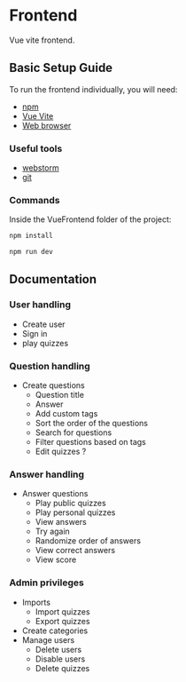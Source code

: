 # Frontend

Vue vite frontend.

## Basic Setup Guide

To run the frontend individually, you will need:


- [npm](https://www.npmjs.com/get-npm)
- [Vue Vite](https://vitejs.dev/)
- [Web browser](https://www.google.com/chrome/)


### Useful tools
- [webstorm](https://www.jetbrains.com/webstorm/download/)
- [git](https://git-scm.com/downloads)


### Commands

Inside the VueFrontend folder of the project:

```bash
npm install
```

```bash
npm run dev
```


## Documentation

### User handling

- Create user
- Sign in
- play quizzes

### Question handling

- Create questions
  - Question title
  - Answer
  - Add custom tags
  - Sort the order of the questions
  - Search for questions
  - Filter questions based on tags
  - Edit quizzes ?

### Answer handling

- Answer questions
  - Play public quizzes
  - Play personal quizzes
  - View answers
  - Try again
  - Randomize order of answers
  - View correct answers
  - View score

### Admin privileges

- Imports
  - Import quizzes
  - Export quizzes
- Create categories
- Manage users
  - Delete users
  - Disable users
  - Delete quizzes




